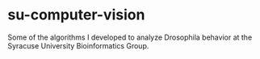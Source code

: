 # su-computer-vision

Some of the algorithms I developed to analyze Drosophila behavior at the Syracuse University Bioinformatics Group. 

